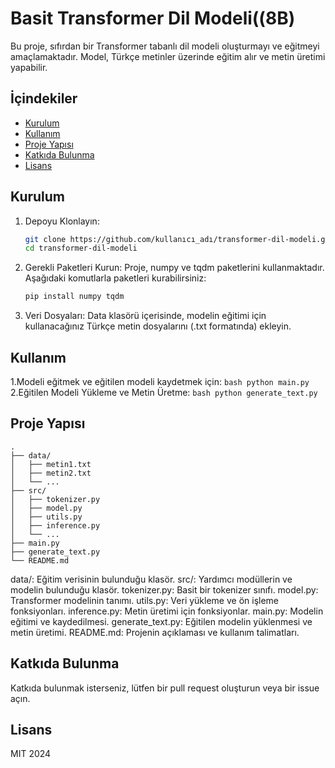 # Basit Transformer Dil Modeli((8B)

Bu proje, sıfırdan bir Transformer tabanlı dil modeli oluşturmayı ve eğitmeyi amaçlamaktadır. Model, Türkçe metinler üzerinde eğitim alır ve metin üretimi yapabilir.

## **İçindekiler**

- [Kurulum](#kurulum)
- [Kullanım](#kullanım)
- [Proje Yapısı](#proje-yapısı)
- [Katkıda Bulunma](#katkıda-bulunma)
- [Lisans](#lisans)

## **Kurulum**

  1. Depoyu Klonlayın:
     ```bash
     git clone https://github.com/kullanıcı_adı/transformer-dil-modeli.git
     cd transformer-dil-modeli
     ```
  2. Gerekli Paketleri Kurun:
     Proje, numpy ve tqdm paketlerini kullanmaktadır. Aşağıdaki komutlarla paketleri kurabilirsiniz:
     ```bash
     pip install numpy tqdm
     ```
  4. Veri Dosyaları:
     Data klasörü içerisinde, modelin eğitimi için kullanacağınız Türkçe metin dosyalarını (.txt formatında) ekleyin.

## **Kullanım**

  1.Modeli eğitmek ve eğitilen modeli kaydetmek için:
      ```bash
      python main.py
      ```
  2.Eğitilen Modeli Yükleme ve Metin Üretme:
      ```bash
      python generate_text.py
      ```
## **Proje Yapısı**
  ```stylus
  .
  ├── data/
  │   ├── metin1.txt
  │   ├── metin2.txt
  │   └── ...
  ├── src/
  │   ├── tokenizer.py
  │   ├── model.py
  │   ├── utils.py
  │   ├── inference.py
  │   └── ...
  ├── main.py
  ├── generate_text.py
  └── README.md
  ```
  data/: Eğitim verisinin bulunduğu klasör.
  src/: Yardımcı modüllerin ve modelin bulunduğu klasör.
  tokenizer.py: Basit bir tokenizer sınıfı.
  model.py: Transformer modelinin tanımı.
  utils.py: Veri yükleme ve ön işleme fonksiyonları.
  inference.py: Metin üretimi için fonksiyonlar.
  main.py: Modelin eğitimi ve kaydedilmesi.
  generate_text.py: Eğitilen modelin yüklenmesi ve metin üretimi.
  README.md: Projenin açıklaması ve kullanım talimatları.


## **Katkıda Bulunma**
  Katkıda bulunmak isterseniz, lütfen bir pull request oluşturun veya bir issue açın.
## **Lisans**
  MIT 2024
